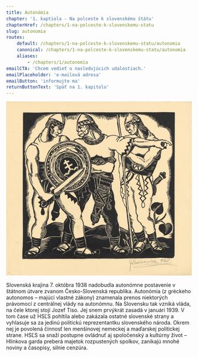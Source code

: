 ```yaml
---
title: Autonómia
chapter: '1. kaptiola - Na polceste k slovenskému štátu'
chapterHref: /chapters/1-na-polceste-k-slovenskemu-statu
slug: autonomia
routes:
    default: /chapters/1-na-polceste-k-slovenskemu-statu/autonomia
    canonical: /chapters/1-na-polceste-k-slovenskemu-statu/autonomia
    aliases:
        - /chapters/1/autonomia
emailCTA: 'Chcem vedieť o nasledujúcich udalostiach.'
emailPlaceholder: 'e-mailová adresa'
emailButton: 'informujte ma'
returnButtonText: 'Späť na 1. kapitolu'
---
```


[![Ján Ladvenica: List z albumu Boj za slobodu I. 1938. SNG](SVK_SNG.G_4161.jpeg)](http://www.webumenia.sk/katalog?related_work=Boj%20za%20slobodu&author=Ladvenica,%20J%C3%A1n)

<span class="drop-cap">S</span>lovenská krajina 7. októbra 1938 nadobudla autonómne postavenie v štátnom útvare zvanom Česko-Slovenská republika. Autonómia (z gréckeho autonomos – majúci vlastné zákony) znamenala prenos niektorých právomocí z centrálnej vlády na autonómnu. Na Slovensku tak vzniká vláda, na čele ktorej stojí Jozef Tiso. Jej snem prvýkrát zasadá v januári 1939. V tom čase už HSĽS pohltila alebo zakázala ostatné slovenské strany a vyhlasuje sa za jedinú politickú reprezentantku slovenského národa. Okrem nej je povolená činnosť len menšinovej nemeckej a maďarskej politickej strane. HSĽS sa snaží postupne ovládnuť aj spoločenský a kultúrny život – Hlinkova garda preberá majetok rozpustených spolkov, zanikajú mnohé noviny a časopisy, silnie cenzúra.